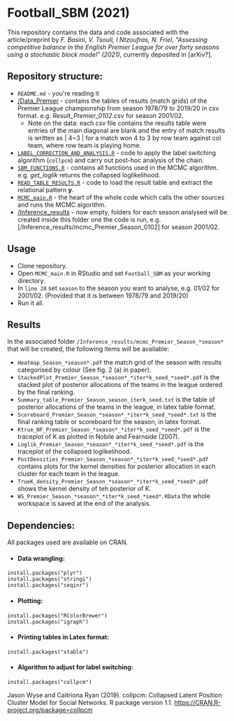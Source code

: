 # Football_SBM (2021)

This repository contains the data and code associated with the article/preprint by *F. Basini, V. Tsouli, I Ntzoufras, N. Friel*, 
*"Assessing competitive balance in the English Premier League for over forty seasons using a stochastic block model" (2021)*, currently deposited in [arXiv?].

## Repository structure:  

* ```README.md``` - you're reading it
* [/Data_Premier](https://github.com/basins95/Football_SBM/tree/master/Data_Premier) - contains the tables of results (match grids) of the Premier League championship from season 1978/79 to 2019/20 in csv format. e.g. *Result_Premier_0102.csv* for season 2001/02.
	* Note on the data: each csv file contains the results table were entries of the main diagonal are blank and the entry of match results is written as | 4~3 | for a match won 4 to 3 by row team against col team, where row team is playing home.
* [```LABEL_CORRECTION_AND_ANALYSIS.R```](https://github.com/basins95/Football_SBM/blob/master/LABEL_CORRECTION_AND_ANALYSIS.R) - code to apply the label switching algorithm (```collpcm```) and carry out post-hoc analysis of the chain. 
* [```SBM_FUNCTIONS.R```](https://github.com/basins95/Football_SBM/blob/master/SBM_FUNCTIONS.R) - contains all functions used in the MCMC algorithm. e.g. *get_loglik* returns the collapsed loglikelihood. 
* [```READ_TABLE_RESULTS.R```](https://github.com/basins95/Football_SBM/blob/master/READ_TABLE_RESULTS.R) - code to load the result table and extract the relational pattern **y**.
* [```MCMC_main.R```](https://github.com/basins95/Football_SBM/blob/master/MCMC_main.R) - the heart of the whole code which calls the other sources and runs the MCMC algorithm.
* [/Inference_results](https://github.com/basins95/Football_SBM/tree/master/Inference_results) - now empty, folders for each season analysed will be created inside this folder one the code is run, e.g. [/Inference_results/mcmc_Premier_Season_0102] for season 2001/02.


## Usage

* Clone repository.
* Open ```MCMC_main.R``` in RStudio and set ```Football_SBM``` as your working directory.
* In ```line 28``` set ```season``` to the season you want to analyse, e.g. 01/02 for 2001/02. (Provided that it is between 1978/79 and 2019/20)
* Run it all.

## Results
In the associated folder ```/Inference_results/mcmc_Premier_Season_*season*``` that will be created, the following items will be available:
* ```Heatmap_Season_*season*.pdf``` the match grid of the season with results categorised by colour (See fig. 2 (a) in paper).
* ```StackedPlot_Premier_Season_*season*_*iter*k_seed_*seed*.pdf``` is the stacked plot of posterior allocations of the teams in the league ordered by the final ranking.
* ```Summary_table_Premier_Season_season_iterk_seed.txt``` is the table of posterior allocations of the teams in the league, in latex table format.
* ```Scoreboard_Premier_Season_*season*_*iter*k_seed_*seed*.txt``` is the final ranking table or scoreboard for the season, in latex format.
* ```Ktrue_NF_Premier_Season_*season*_*iter*k_seed_*seed*.pdf``` is the traceplot of K as plotted in Nobile and Fearnside (2007).
* ```Loglik_Premier_Season_*season*_*iter*k_seed_*seed*.pdf``` is the traceplot of the collapsed loglikelihood.
* ```PostDensities_Premier_Season_*season*_*iter*k_seed_*seed*.pdf``` contains plots for the kernel densities for posterior allocation in each cluster for each team in the league.
* ```TrueK_density_Premier_Season_*season*_*iter*k_seed_*seed*.pdf``` shows the kernel density of teh posterior of K. 
* ```WS_Premier_Season_*season*_*iter*k_seed_*seed*.RData``` the whole workspace is saved at the end of the analysis.

## Dependencies:
All packages used are available on CRAN.
* #### Data wrangling: 
```
install.packages("plyr")
install.packages("stringi")
install.packages("seqinr")
```
* #### Plotting: 
```
install.packages("RColorBrewer")
install.packages("igraph")
```
* #### Printing tables in Latex format: 
```
install.packages("xtable")
```
* #### Algorithm to adjust for label switching: 
```
install.packages("collpcm")
```
Jason Wyse and Caitriona Ryan (2019). collpcm: Collapsed Latent Position Cluster Model
  for Social Networks. R package version 1.1. <https://CRAN.R-project.org/package=collpcm>

